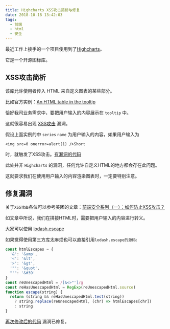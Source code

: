 ```yaml
---
title: Highcharts XSS攻击简析与修复
date: 2018-10-18 13:42:03
tags:
  - 前端
  - html
  - 安全
---
```


最近工作上接手的一个项目使用到了[Highcharts](https://www.highcharts.com/)。

它是一个开源图标库。

## XSS攻击简析

该库允许使用者传入 HTML 来自定义图表的某些部分。

比如官方实例：[An HTML table in the tooltip](http://jsfiddle.net/gh/get/library/pure/highcharts/highcharts/tree/master/samples/highcharts/tooltip/footerformat/)

恰好我司业务需求中，要把用户输入的内容展示在 `tooltip` 中。

这就很容易出现 [XSS攻击](https://zh.wikipedia.org/wiki/%E8%B7%A8%E7%B6%B2%E7%AB%99%E6%8C%87%E4%BB%A4%E7%A2%BC) 漏洞。


假设上面实例的中 `series` `name` 为用户输入的内容，如果用户输入为

    <img src=0 onerror=alert(1) />Short

时，就触发了XSS攻击。[有漏洞的代码](http://jsfiddle.net/q59oh6yp/3/)


此处并非 `Highcharts` 的漏洞，任何允许自定义HTML的地方都会存在此问题。

这就要求我们在使用用户输入的内容渲染图表时，一定要特别注意。

## 修复漏洞

关于`XSS攻击`各位可以参考美团的文章：[前端安全系列（一）：如何防止XSS攻击？](https://segmentfault.com/a/1190000016551188#articleHeader4)

如文章中所说，我们在拼接HTML时，需要把用户输入的内容进行转义。

大家可以使用 [lodash.escape](https://lodash.com/docs/4.17.10#escape)

如果觉得使用第三方库太麻烦也可以直接引用`lodash.escape的源码`:

```js
const htmlEscapes = {
  '&': '&amp',
  '<': '&lt',
  '>': '&gt',
  '"': '&quot',
  "'": '&#39'
}
const reUnescapedHtml = /[&<>"']/g
const reHasUnescapedHtml = RegExp(reUnescapedHtml.source)
function escape(string) {
  return (string && reHasUnescapedHtml.test(string))
    ? string.replace(reUnescapedHtml, (chr) => htmlEscapes[chr])
    : string
}
```

[再次修改后的代码](http://jsfiddle.net/sjfkai/q59oh6yp/9/) 漏洞已修复。










